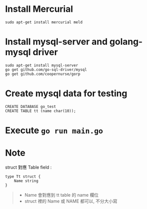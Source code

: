 # Install Mercurial

    sudo apt-get install mercurial meld

# Install mysql-server and golang-mysql driver

    sudo apt-get install mysql-server
    go get github.com/go-sql-driver/mysql
    go get github.com/coopernurse/gorp

# Create mysql data for testing

    CREATE DATABASE go_test
    CREATE TABLE tt (name char(10));

# Execute `go run main.go`

# Note

struct 對應 Table field :

    type Tt struct {
        Name string
    }

> * Name 會對應到 tt table 的 name 欄位
> * struct 裡的 Name 或 NAME 都可以, 不分大小寫
